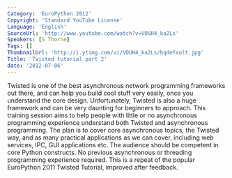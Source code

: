 ```yaml
---
Category: 'EuroPython 2012'
Copyright: 'Standard YouTube License'
Language: 'English'
SourceUrl: 'http://www.youtube.com/watch?v=VOUH4_ka2Ls'
Speakers: [S Thorne]
Tags: []
ThumbnailUrl: 'http://i.ytimg.com/vi/VOUH4_ka2Ls/hqdefault.jpg'
Title: 'Twisted tutorial part 2'
date: '2012-07-06'
---
```

Twisted is one of the best asynchronous network programming frameworks out
there, and can help you build cool stuff very easily, once you understand the
core design. Unfortunately, Twisted is also a huge framework and can be very
daunting for beginners to approach. This training session aims to help people
with little or no asynchronous programming experience understand both Twisted
and asynchronous programming. The plan is to cover core asynchronous topics,
the Twisted way, and as many practical applications as we can cover, including
web services, IPC, GUI applications etc. The audience should be competent in
core Python constructs. No previous asynchronous or threading programming
experience required. This is a repeat of the popular EuroPython 2011 Twisted
Tutorial, improved after feedback.

